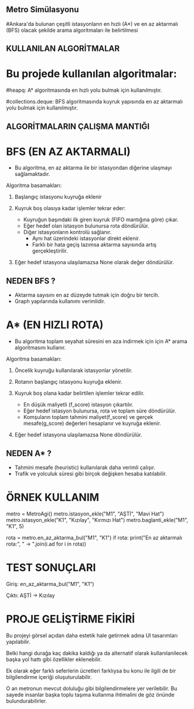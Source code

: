 ## Metro Simülasyonu

#Ankara'da bulunan çeşitli istasyonların en hızlı (A*) ve en az aktarmalı (BFS) olacak şekilde arama algoritmaları ile belirtilmesi 

## KULLANILAN ALGORİTMALAR

# Bu projede kullanılan algoritmalar: 

#heapq: A* algoritmasında en hızlı yolu bulmak için kullanılmıştır. 

#collections.deque: BFS algoritmasında kuyruk yapısında en az aktarmalı yolu bulmak için kullanılmıştır.




## ALGORİTMALARIN ÇALIŞMA MANTIĞI 

# BFS (EN AZ AKTARMALI)

- Bu algoritma, en az aktarma ile bir istasyondan diğerine ulaşmayı sağlamaktadır. 

Algoritma basamakları: 

1. Başlangıç istasyonu kuyruğa eklenir

2. Kuyruk boş olasıya kadar işlemler tekrar eder:
	- Kuyruğun başındaki ilk giren kuyruk (FIFO mantığına göre) çıkar.
	- Eğer hedef olan istasyon bulunursa rota döndürülür. 
	- Diğer istasyonların kontrolü sağlanır. 
		- Aynı hat üzerindeki istasyonlar direkt eklenir.
		- Farklı bir hata geçiş lazımsa aktarma sayısında artış gerçekleştirilir.

3. Eğer hedef istasyona ulaşılamazsa None olarak değer döndürülür.


## NEDEN BFS ?

- Aktarma sayısını en az düzeyde tutmak için doğru bir tercih.
- Graph yapılarında kullanımı verimlidir.




# A* (EN HIZLI ROTA)

- Bu algoritma toplam seyahat süresini en aza indirmek için için A* arama algoritmasını kullanır.

Algoritma basamakları: 

1. Öncelik kuyruğu kullanılarak istasyonlar yönetilir.

2. Rotanın başlangıç istasyonu kuyruğa eklenir.

3. Kuyruk boş olana kadar belirtilen işlemler tekrar edilir.
	- En düşük maliyetli (f_score) istasyon çıkartılır.
	- Eğer hedef istasyon bulunursa, rota ve toplam süre döndürülür.
	- Komşuların toplam tahmini maliyet(f_score) ve gerçek mesafe(g_score) değerleri hesaplanır ve kuyruğa eklenir.

4. 	Eğer hedef istasyona ulaşılamazsa None döndürülür. 


## NEDEN A* ?

- Tahmini mesafe (heuristic) kullanılarak daha verimli çalışır.
- Trafik ve yolculuk süresi gibi birçok değişken hesaba katılabilir.




# ÖRNEK KULLANIM 


metro = MetroAgi()
metro.istasyon_ekle("M1", "AŞTİ", "Mavi Hat")
metro.istasyon_ekle("K1", "Kızılay", "Kırmızı Hat")
metro.baglanti_ekle("M1", "K1", 5)

rota = metro.en_az_aktarma_bul("M1", "K1")
if rota:
    print("En az aktarmalı rota:", " -> ".join(i.ad for i in rota))


# TEST SONUÇLARI

Giriş: en_az_aktarma_bul("M1", "K1")

Çıktı: AŞTİ -> Kızılay





# PROJE GELİŞTİRME FİKİRİ

Bu projeyi görsel açıdan daha estetik hale getirmek adına UI tasarımları yapılabilir.

Belki hangi durağa kaç dakika kaldığı ya da alternatif olarak kullanılanilecek başka yol hattı gibi özellikler eklenebilir. 

Ek olarak eğer farklı seferlerin ücretleri farklıysa bu konu ile ilgili de bir bilgilendirme içeriği oluşuturulabilir. 

O an metronun mevcut doluluğu gibi bilgilendirmelere yer verilebilir. Bu sayede insanlar başka toplu taşıma kullanma ihtimalini de göz önünde bulundurabilirler.





































